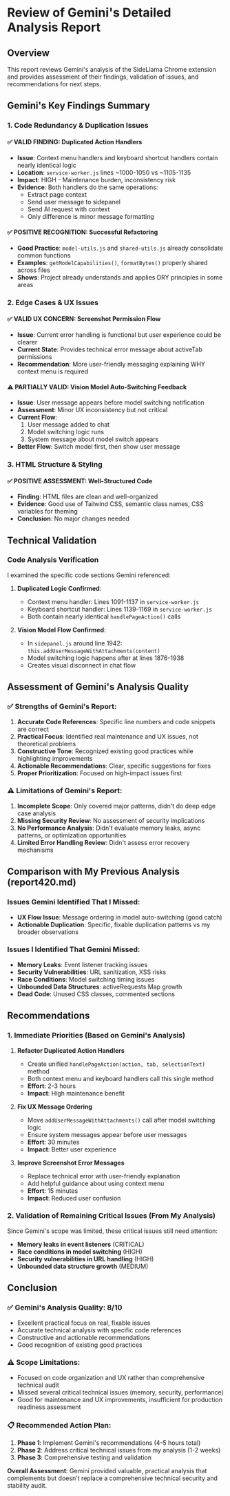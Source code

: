 # Review of Gemini's Detailed Analysis Report

## Overview
This report reviews Gemini's analysis of the SideLlama Chrome extension and provides assessment of their findings, validation of issues, and recommendations for next steps.

## Gemini's Key Findings Summary

### 1. **Code Redundancy & Duplication Issues**

#### ✅ **VALID FINDING: Duplicated Action Handlers**
- **Issue**: Context menu handlers and keyboard shortcut handlers contain nearly identical logic
- **Location**: `service-worker.js` lines ~1000-1050 vs ~1105-1135
- **Impact**: HIGH - Maintenance burden, inconsistency risk
- **Evidence**: Both handlers do the same operations:
  - Extract page context
  - Send user message to sidepanel
  - Send AI request with context
  - Only difference is minor message formatting

#### ✅ **POSITIVE RECOGNITION: Successful Refactoring**
- **Good Practice**: `model-utils.js` and `shared-utils.js` already consolidate common functions
- **Examples**: `getModelCapabilities()`, `formatBytes()` properly shared across files
- **Shows**: Project already understands and applies DRY principles in some areas

### 2. **Edge Cases & UX Issues**

#### ✅ **VALID UX CONCERN: Screenshot Permission Flow**
- **Issue**: Current error handling is functional but user experience could be clearer
- **Current State**: Provides technical error message about activeTab permissions
- **Recommendation**: More user-friendly messaging explaining WHY context menu is required

#### ⚠️ **PARTIALLY VALID: Vision Model Auto-Switching Feedback**
- **Issue**: User message appears before model switching notification
- **Assessment**: Minor UX inconsistency but not critical
- **Current Flow**:
  1. User message added to chat
  2. Model switching logic runs
  3. System message about model switch appears
- **Better Flow**: Switch model first, then show user message

### 3. **HTML Structure & Styling**

#### ✅ **POSITIVE ASSESSMENT: Well-Structured Code**
- **Finding**: HTML files are clean and well-organized
- **Evidence**: Good use of Tailwind CSS, semantic class names, CSS variables for theming
- **Conclusion**: No major changes needed

## Technical Validation

### Code Analysis Verification

I examined the specific code sections Gemini referenced:

1. **Duplicated Logic Confirmed**: 
   - Context menu handler: Lines 1091-1137 in `service-worker.js`
   - Keyboard shortcut handler: Lines 1139-1169 in `service-worker.js`
   - Both contain nearly identical `handlePageAction()` calls

2. **Vision Model Flow Confirmed**:
   - In `sidepanel.js` around line 1942: `this.addUserMessageWithAttachments(content)`
   - Model switching logic happens after at lines 1876-1938
   - Creates visual disconnect in chat flow

## Assessment of Gemini's Analysis Quality

### ✅ **Strengths of Gemini's Report**:
1. **Accurate Code References**: Specific line numbers and code snippets are correct
2. **Practical Focus**: Identified real maintenance and UX issues, not theoretical problems
3. **Constructive Tone**: Recognized existing good practices while highlighting improvements
4. **Actionable Recommendations**: Clear, specific suggestions for fixes
5. **Proper Prioritization**: Focused on high-impact issues first

### ⚠️ **Limitations of Gemini's Report**:
1. **Incomplete Scope**: Only covered major patterns, didn't do deep edge case analysis
2. **Missing Security Review**: No assessment of security implications
3. **No Performance Analysis**: Didn't evaluate memory leaks, async patterns, or optimization opportunities
4. **Limited Error Handling Review**: Didn't assess error recovery mechanisms

## Comparison with My Previous Analysis (report420.md)

### Issues Gemini Identified That I Missed:
- **UX Flow Issue**: Message ordering in model auto-switching (good catch)
- **Actionable Duplication**: Specific, fixable duplication patterns vs my broader observations

### Issues I Identified That Gemini Missed:
- **Memory Leaks**: Event listener tracking issues
- **Security Vulnerabilities**: URL sanitization, XSS risks  
- **Race Conditions**: Model switching timing issues
- **Unbounded Data Structures**: activeRequests Map growth
- **Dead Code**: Unused CSS classes, commented sections

## Recommendations

### 1. **Immediate Priorities** (Based on Gemini's Analysis)
1. **Refactor Duplicated Action Handlers** 
   - Create unified `handlePageAction(action, tab, selectionText)` method
   - Both context menu and keyboard handlers call this single method
   - **Effort**: 2-3 hours
   - **Impact**: High maintenance benefit

2. **Fix UX Message Ordering**
   - Move `addUserMessageWithAttachments()` call after model switching logic
   - Ensure system messages appear before user messages
   - **Effort**: 30 minutes  
   - **Impact**: Better user experience

3. **Improve Screenshot Error Messages**
   - Replace technical error with user-friendly explanation
   - Add helpful guidance about using context menu
   - **Effort**: 15 minutes
   - **Impact**: Reduced user confusion

### 2. **Validation of Remaining Critical Issues** (From My Analysis)
Since Gemini's scope was limited, these critical issues still need attention:
- **Memory leaks in event listeners** (CRITICAL)
- **Race conditions in model switching** (HIGH) 
- **Security vulnerabilities in URL handling** (HIGH)
- **Unbounded data structure growth** (MEDIUM)

## Conclusion

### ✅ **Gemini's Analysis Quality**: **8/10**
- Excellent practical focus on real, fixable issues
- Accurate technical analysis with specific code references
- Constructive and actionable recommendations
- Good recognition of existing good practices

### ⚠️ **Scope Limitations**: 
- Focused on code organization and UX rather than comprehensive technical audit
- Missed several critical technical issues (memory, security, performance)
- Good for maintenance and UX improvements, insufficient for production readiness assessment

### 📋 **Recommended Action Plan**:
1. **Phase 1**: Implement Gemini's recommendations (4-5 hours total)
2. **Phase 2**: Address critical technical issues from my analysis (1-2 weeks)
3. **Phase 3**: Comprehensive testing and validation

**Overall Assessment**: Gemini provided valuable, practical analysis that complements but doesn't replace a comprehensive technical security and stability audit.